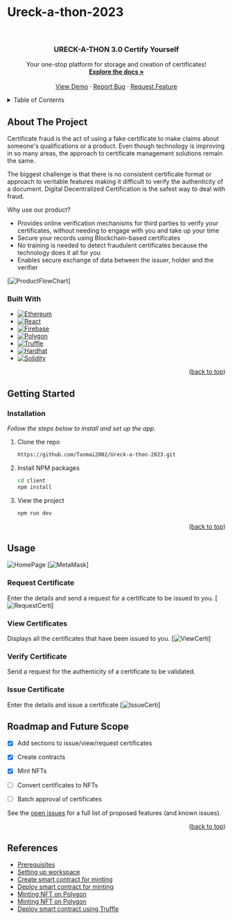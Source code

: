 # Ureck-a-thon-2023
<a name="readme-top"></a>
<br />
<div align="center">


  <h3 align="center">URECK-A-THON 3.0 Certify Yourself</h3>

  <p align="center">
    Your one-stop platform for storage and creation of certificates!
    <br />
    <a href="https://github.com/Tanmai2002/Ureck-a-thon-2023"><strong>Explore the docs »</strong></a>
    <br />
    <br />
    <a href="https://github.com/Tanmai2002/Ureck-a-thon-2023">View Demo</a>
    ·
    <a href="https://github.com/Tanmai2002/Ureck-a-thon-2023/issues">Report Bug</a>
    ·
    <a href="https://github.com/Tanmai2002/Ureck-a-thon-2023/issues">Request Feature</a>
  </p>
</div>



<!-- TABLE OF CONTENTS -->
<details>
  <summary>Table of Contents</summary>
  <ol>
    <li>
      <a href="#about-the-project">About The Project</a>
      <ul>
        <li><a href="#built-with">Built With</a></li>
      </ul>
    </li>
    <li>
      <a href="#getting-started">Getting Started</a>
      <ul>
        <li><a href="#installation">Installation</a></li>
      </ul>
    </li>
    <li>
        <a href="#usage">Usage</a>
        <ul>
            <li><a href="#request-certificate">Request Certificate<a/></li>
            <li><a href="#view-certificates">View Certificates<a/></li>
            <li><a href="#verify-certificate">Verify Certificate<a/></li>
        </ul>
    </li>
    <li><a href="#roadmap-and-future-scope">Roadmap and Future Scope</a></li>
    <li><a href="#references">References</a></li>
  </ol>
</details>



<!-- ABOUT THE PROJECT -->
## About The Project

Certificate fraud is the act of using a fake certificate to make claims about  someone's qualifications or a product. Even though technology is improving in so many areas, the approach to certificate management solutions remain the same.

The biggest challenge is that there is no consistent certificate format or approach to veritable features making it difficult to verify the authenticity of a document. Digital Decentralized Certification is the safest way to deal with fraud.

Why use our product?
* Provides online verification mechanisms for third parties to verify your certificates, without needing to engage with you and take up your time
* Secure your records using Blockchain-based certificates
* No training is needed to detect fraudulent certificates because the technology does it all for you
* Enables secure exchange of data between the issuer, holder and the verifier

[![ProductFlowChart][product-flow-chart]]


### Built With
* [![Ethereum][Ethereum.com]][Ethereum-url]
* [![React][React.js]][React-url]
* [![Firebase][Firebase.com]][Firebase-url]
* [![Polygon][Polygon.com]][Polygon-url]
* [![Truffle][Truffle.com]][Truffle-url]
* [![Hardhat][Hardhat.com]][HardHat-url]
* [![Solidity][Solidity.com]][Solidity-url]

<p align="right">(<a href="#readme-top">back to top</a>)</p>



<!-- GETTING STARTED -->
## Getting Started
### Installation

_Follow the steps below to install and set up the app._
1. Clone the repo
   ```sh
   https://github.com/Tanmai2002/Ureck-a-thon-2023.git
   ```
2. Install NPM packages
   ```sh
   cd client
   npm install
   ```
3. View the project
    ```sh
    npm run dev
    ```
<p align="right">(<a href="#readme-top">back to top</a>)</p>


<!-- USAGE EXAMPLES -->
## Usage
![HomePage][home_page]
[![MetaMask][metamask]]
### Request Certificate
Enter the details and send a request for a certificate to be issued to you.
[![RequestCerti][request_certi]]
### View Certificates
Displays all the certificates that have been issued to you.
[![ViewCerti][view_certi]]
### Verify Certificate
Send a request for the authenticity of a certificate to be validated.
### Issue Certificate
Enter the details and issue a certificate
[![IssueCerti][issue_certificate]]



<!-- ROADMAP -->
## Roadmap and Future Scope

- [x] Add sections to issue/view/request certificates
- [x] Create contracts
- [x] Mint NFTs
- [ ] Convert certificates to NFTs
- [ ] Batch approval of certificates


See the [open issues](https://github.com/Tanmai2002/Ureck-a-thon-2023/issues) for a full list of proposed features (and known issues).

<p align="right">(<a href="#readme-top">back to top</a>)</p>


<!-- REFERENCES -->
## References
- [Prerequisites](https://wiki.polygon.technology/docs/develop/nftstorage/#prerequisites)
- [Setting up workspace](https://wiki.polygon.technology/docs/develop/nftstorage/#set-up-your-workspace)
- [Create smart contract for minting](https://wiki.polygon.technology/docs/develop/nftstorage/#create-the-smart-contract-for-minting)
- [Deploy smart contract for minting](https://wiki.polygon.technology/docs/develop/nftstorage/#deploy-the-smart-contract-to-polygon)
- [Minting NFT on Polygon](https://wiki.polygon.technology/docs/develop/nftstorage/#minting-the-nft-on-polygon)
- [Minting NFT on Polygon](https://wiki.polygon.technology/docs/develop/nftstorage/#minting-the-nft-on-polygon)
- [Deploy smart contract using  Truffle](https://wiki.polygon.technology/docs/develop/truffle)


<!-- MARKDOWN LINKS & IMAGES -->
[home_page]: images/home_page.png
[metamask]: images/metamask.png
[issue_certificate]: images/issue_certificates.png
[request_certi]: images/request_certi.png
[view_certi]: images/certificates.png

[product-flow-chart]: client/src/assets/flowchart.jpeg
[React.js]: https://img.shields.io/badge/-React-61DAFB?logo=react&logoColor=black&style=flat&logoWidth=20
[React-url]: https://reactjs.org/
[Firebase.com]: https://img.shields.io/badge/-Firebase-black?logo=firebase&logoColor=FFA611&style=flat&logoWidth=20
[Firebase-url]: https://firebase.google.com/
[Ethereum.com]: https://img.shields.io/badge/-Ethereum-black?logo=ethereum&logoColor=white&style=flat&logoWidth=20
[Ethereum-url]: https://ethereum.org/en/
[Polygon-url]: https://polygon.technology/
[Polygon.com]: https://img.shields.io/badge/-Polygon-8247E5?logo=&logoColor=black&style=flat&logoWidth=20
[Truffle.com]: https://img.shields.io/badge/-Truffle-grey?logo=&logoColor=black&style=flat&logoWidth=20
[Truffle-url]: https://trufflesuite.com/
[HardHat.com]: https://img.shields.io/badge/-Hardhat-yellow?logo=&logoColor=black&style=flat&logoWidth=2
[Hardhat-url]: https://hardhat.org/
[Solidity.com]: https://img.shields.io/badge/-Solidity-grey?logo=&logoColor=black&style=flat&logoWidth=2
[Solidity-url]: https://soliditylang.org/
